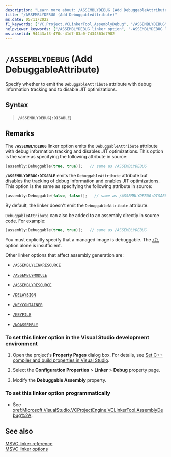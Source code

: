 ```yaml
---
description: "Learn more about: /ASSEMBLYDEBUG (Add DebuggableAttribute)"
title: "/ASSEMBLYDEBUG (Add DebuggableAttribute)"
ms.date: 05/11/2022
f1_keywords: ["VC.Project.VCLinkerTool.AssemblyDebug", "/ASSEMBLYDEBUG"]
helpviewer_keywords: ["/ASSEMBLYDEBUG linker option", "-ASSEMBLYDEBUG linker option", "ASSEMBLYDEBUG linker option"]
ms.assetid: 94443af3-470c-41d7-83a0-7434563d7982
---
```

# `/ASSEMBLYDEBUG` (Add DebuggableAttribute)

Specify whether to emit the `DebuggableAttribute` attribute with debug information tracking and to disable JIT optimizations.

## Syntax

> **`/ASSEMBLYDEBUG`**\[**`:DISABLE`**]

## Remarks

The **`/ASSEMBLYDEBUG`** linker option emits the `DebuggableAttribute` attribute with debug information tracking and disables JIT optimizations. This option is the same as specifying the following attribute in source:

```cpp
[assembly:Debuggable(true, true)];   // same as /ASSEMBLYDEBUG
```

**`/ASSEMBLYDEBUG:DISABLE`** emits the `DebuggableAttribute` attribute but disables the tracking of debug information and enables JIT optimizations. This option is the same as specifying the following attribute in source:

```cpp
[assembly:Debuggable(false, false)];   // same as /ASSEMBLYDEBUG:DISABLE
```

By default, the linker doesn't emit the `DebuggableAttribute` attribute.

`DebuggableAttribute` can also be added to an assembly directly in source code. For example:

```cpp
[assembly:Debuggable(true, true)];   // same as /ASSEMBLYDEBUG
```

You must explicitly specify that a managed image is debuggable. The [`/Zi`](z7-zi-zi-debug-information-format.md) option alone is insufficient.

Other linker options that affect assembly generation are:

- [`/ASSEMBLYLINKRESOURCE`](assemblylinkresource-link-to-dotnet-framework-resource.md)

- [`/ASSEMBLYMODULE`](assemblymodule-add-a-msil-module-to-the-assembly.md)

- [`/ASSEMBLYRESOURCE`](assemblyresource-embed-a-managed-resource.md)

- [`/DELAYSIGN`](delaysign-partially-sign-an-assembly.md)

- [`/KEYCONTAINER`](keycontainer-specify-a-key-container-to-sign-an-assembly.md)

- [`/KEYFILE`](keyfile-specify-key-or-key-pair-to-sign-an-assembly.md)

- [`/NOASSEMBLY`](noassembly-create-a-msil-module.md)

### To set this linker option in the Visual Studio development environment

1. Open the project's **Property Pages** dialog box. For details, see [Set C++ compiler and build properties in Visual Studio](../working-with-project-properties.md).

1. Select the **Configuration Properties** > **Linker** > **Debug** property page.

1. Modify the **Debuggable Assembly** property.

### To set this linker option programmatically

- See <xref:Microsoft.VisualStudio.VCProjectEngine.VCLinkerTool.AssemblyDebug%2A>.

## See also

[MSVC linker reference](linking.md)\
[MSVC linker options](linker-options.md)

